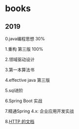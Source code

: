 # books
## 2019
0.java编程思想 30%

1.重构 第三版 100%

2.领域驱动设计

3.第一本算法书

4.effective java 第三版

5.sql进阶

6.Spring Boot 实战

7.精通Spring 4.x: 企业应用开发实战

8.[HTTP 的文档](https://developer.mozilla.org/zh-CN/docs/Web/HTTP)